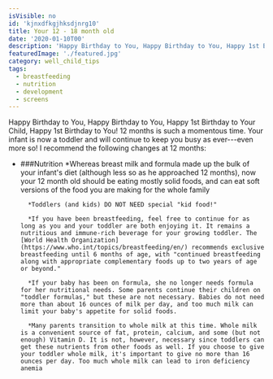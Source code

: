 ```yaml
---
isVisible: no
id: 'kjnxdfkgjhksdjnrg10'
title: Your 12 - 18 month old
date: '2020-01-10T00'
description: 'Happy Birthday to You, Happy Birthday to You, Happy 1st Birthday to Your Child, Happy 1st Birthday to You! 12 months is such a momentous time. Your infant is now a toddler and will continue to keep you busy as ever---even more so! I recommend the following changes at 12 months:'
featuredImage: './featured.jpg'
category: well_child_tips
tags:
  - breastfeeding
  - nutrition
  - development
  - screens
---
```


Happy Birthday to You, Happy Birthday to You, Happy 1st Birthday to Your Child, Happy 1st Birthday to You! 12 months is such a momentous time. Your infant is now a toddler and will continue to keep you busy as ever---even more so! I recommend the following changes at 12 months:

* ###Nutrition
		*Whereas breast milk and formula made up the bulk of your infant's diet (although less so as he approached 12 months), now your 12 month old should be eating mostly solid foods, and can eat soft versions of the food you are making for the whole family
        
        *Toddlers (and kids) DO NOT NEED special "kid food!"
    	
        *If you have been breastfeeding, feel free to continue for as long as you and your toddler are both enjoying it. It remains a nutritious and immune-rich beverage for your growing toddler. The [World Health Organization](https://www.who.int/topics/breastfeeding/en/) recommends exclusive breastfeeding until 6 months of age, with "continued breastfeeding along with appropriate complementary foods up to two years of age or beyond."
        
        *If your baby has been on formula, she no longer needs formula for her nutritional needs. Some parents continue their children on "toddler formulas," but these are not necessary. Babies do not need more than about 16 ounces of milk per day, and too much milk can limit your baby's appetite for solid foods. 
        
        *Many parents transition to whole milk at this time. Whole milk is a convenient source of fat, protein, calcium, and some (but not enough) Vitamin D. It is not, however, necessary since toddlers can get these nutrients from other foods as well. If you choose to give your toddler whole milk, it's important to give no more than 16 ounces per day. Too much whole milk can lead to iron deficiency anemia
